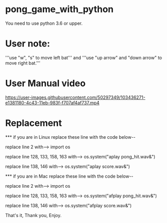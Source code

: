 # pong_game_with_python
You need to use python 3.6 or upper.

# User note:
'''use "w", "s" to move left bat''' and '''use "up arrow" and "down arrow" to move right bat.'''

# User Manual video

https://user-images.githubusercontent.com/50297349/103436271-e1381180-4c43-11eb-983f-f707af4af737.mp4


# Replacement
*** if you are in Linux replace these line with the code below--

replace line 2 with--> import os

replace line 128, 133, 158, 163 with--> os.system("aplay pong_hit.wav&")

replace line 138, 146 with--> os.system("aplay score.wav&")
    


*** if you are in Mac replace these line with the code below--

replace line 2 with--> import os

replace line 128, 133, 158, 163 with--> os.system("afplay pong_hit.wav&")

replace line 138, 146 with--> os.system("afplay score.wav&")
  


That's it, Thank you, Enjoy.

